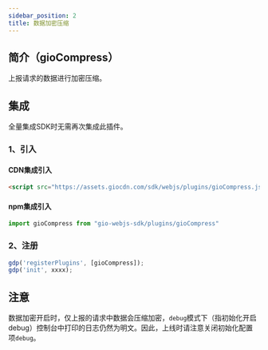 ```yaml
---
sidebar_position: 2
title: 数据加密压缩
---
```

## 简介（gioCompress）

上报请求的数据进行加密压缩。

## 集成

全量集成SDK时无需再次集成此插件。

### 1、引入

#### CDN集成引入

```html
<script src="https://assets.giocdn.com/sdk/webjs/plugins/gioCompress.js"></script>
```

#### npm集成引入

```js
import gioCompress from "gio-webjs-sdk/plugins/gioCompress"
```

### 2、注册

```js
gdp('registerPlugins', [gioCompress]);
gdp('init', xxxx);
```

## 注意

数据加密开启时，仅上报的请求中数据会压缩加密，`debug`模式下（指初始化开启debug）控制台中打印的日志仍然为明文。因此，上线时请注意关闭初始化配置项`debug`。
